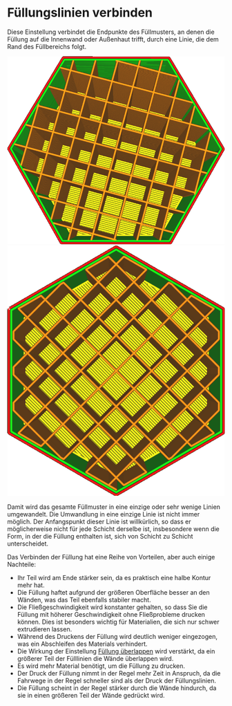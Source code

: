 Füllungslinien verbinden
====
Diese Einstellung verbindet die Endpunkte des Füllmusters, an denen die Füllung auf die Innenwand oder Außenhaut trifft, durch eine Linie, die dem Rand des Füllbereichs folgt.

![Keine verbundenen Fülllinien](../images/zig_zaggify_infill_disabled.png)
![Zusammenhängende Fülllinien](../images/zig_zaggify_infill_enabled.png)

Damit wird das gesamte Füllmuster in eine einzige oder sehr wenige Linien umgewandelt. Die Umwandlung in eine einzige Linie ist nicht immer möglich. Der Anfangspunkt dieser Linie ist willkürlich, so dass er möglicherweise nicht für jede Schicht derselbe ist, insbesondere wenn die Form, in der die Füllung enthalten ist, sich von Schicht zu Schicht unterscheidet.

Das Verbinden der Füllung hat eine Reihe von Vorteilen, aber auch einige Nachteile:
* Ihr Teil wird am Ende stärker sein, da es praktisch eine halbe Kontur mehr hat.
* Die Füllung haftet aufgrund der größeren Oberfläche besser an den Wänden, was das Teil ebenfalls stabiler macht.
* Die Fließgeschwindigkeit wird konstanter gehalten, so dass Sie die Füllung mit höherer Geschwindigkeit ohne Fließprobleme drucken können. Dies ist besonders wichtig für Materialien, die sich nur schwer extrudieren lassen.
* Während des Druckens der Füllung wird deutlich weniger eingezogen, was ein Abschleifen des Materials verhindert.
* Die Wirkung der Einstellung [Füllung überlappen](infill_overlap.md) wird verstärkt, da ein größerer Teil der Fülllinien die Wände überlappen wird.
* Es wird mehr Material benötigt, um die Füllung zu drucken.
* Der Druck der Füllung nimmt in der Regel mehr Zeit in Anspruch, da die Fahrwege in der Regel schneller sind als der Druck der Füllungslinien.
* Die Füllung scheint in der Regel stärker durch die Wände hindurch, da sie in einen größeren Teil der Wände gedrückt wird.